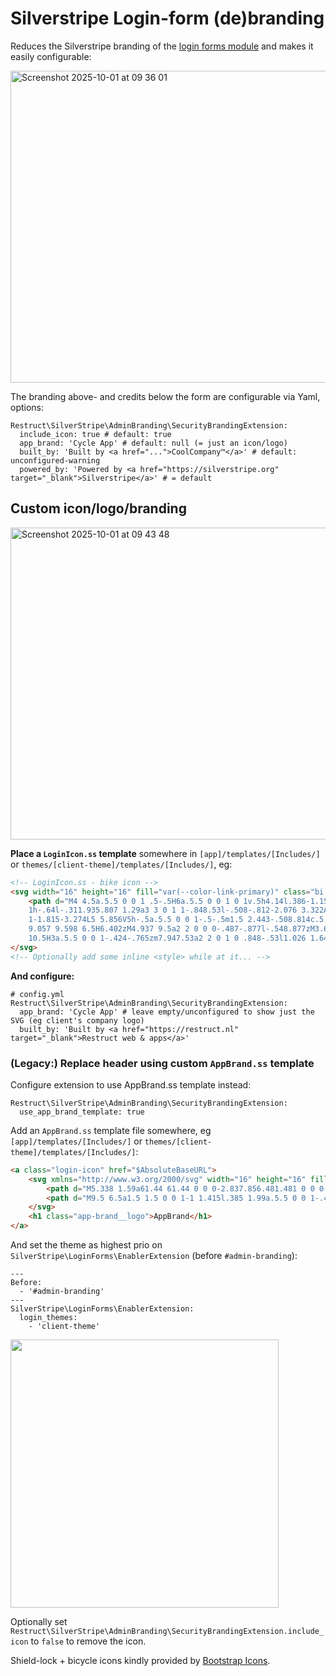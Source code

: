 # Silverstripe Login-form (de)branding

Reduces the Silverstripe branding of the [login forms module](https://github.com/silverstripe/silverstripe-login-forms) and makes it easily configurable:

<img width="682" height="499" alt="Screenshot 2025-10-01 at 09 36 01" src="https://github.com/user-attachments/assets/b5896364-5796-42a1-9588-b49212d63382" />

The branding above- and credits below the form are configurable via Yaml, options:
```YML
Restruct\SilverStripe\AdminBranding\SecurityBrandingExtension:
  include_icon: true # default: true
  app_brand: 'Cycle App' # default: null (= just an icon/logo)
  built_by: 'Built by <a href="...">CoolCompany™</a>' # default: unconfigured-warning
  powered_by: 'Powered by <a href="https://silverstripe.org" target="_blank">Silverstripe</a>' # = default
```

## Custom icon/logo/branding

<img width="672" height="499" alt="Screenshot 2025-10-01 at 09 43 48" src="https://github.com/user-attachments/assets/2354e9aa-71c4-4cb9-8380-b42ce5969dad" />

**Place a `LoginIcon.ss` template** somewhere in `[app]/templates/[Includes/]` or `themes/[client-theme]/templates/[Includes/]`, eg:

```html
<!-- LoginIcon.ss - bike icon -->
<svg width="16" height="16" fill="var(--color-link-primary)" class="bi bi-bicycle" viewBox="0 0 16 16">
    <path d="M4 4.5a.5.5 0 0 1 .5-.5H6a.5.5 0 0 1 0 1v.5h4.14l.386-1.158A.5.5 0 0 1 11 4h1a.5.5 0 0 1 0 
    1h-.64l-.311.935.807 1.29a3 3 0 1 1-.848.53l-.508-.812-2.076 3.322A.5.5 0 0 1 8 10.5H5.959a3 3 0 1 
    1-1.815-3.274L5 5.856V5h-.5a.5.5 0 0 1-.5-.5m1.5 2.443-.508.814c.5.444.85 1.054.967 1.743h1.139zM8 
    9.057 9.598 6.5H6.402zM4.937 9.5a2 2 0 0 0-.487-.877l-.548.877zM3.603 8.092A2 2 0 1 0 4.937 
    10.5H3a.5.5 0 0 1-.424-.765zm7.947.53a2 2 0 1 0 .848-.53l1.026 1.643a.5.5 0 1 1-.848.53z"/>
</svg>
<!-- Optionally add some inline <style> while at it... -->
```
**And configure:**
```YML
# config.yml
Restruct\SilverStripe\AdminBranding\SecurityBrandingExtension:
  app_brand: 'Cycle App' # leave empty/unconfigured to show just the SVG (eg client's company logo)
  built_by: 'Built by <a href="https://restruct.nl" target="_blank">Restruct web & apps</a>'
```

### (Legacy:) Replace header using custom `AppBrand.ss` template
Configure extension to use AppBrand.ss template instead:
```YML
Restruct\SilverStripe\AdminBranding\SecurityBrandingExtension:
  use_app_brand_template: true
```
Add an `AppBrand.ss` template file somewhere, eg `[app]/templates/[Includes/]` or `themes/[client-theme]/templates/[Includes/]`:
```HTML
<a class="login-icon" href="$AbsoluteBaseURL">
    <svg xmlns="http://www.w3.org/2000/svg" width="16" height="16" fill="currentColor" class="bi bi-shield-lock" viewBox="0 0 16 16">
        <path d="M5.338 1.59a61.44 61.44 0 0 0-2.837.856.481.481 0 0 0-.328.39c-.554 4.157.726 7.19 2.253 9.188a10.725 10.725 0 0 0 2.287 2.233c.346.244.652.42.893.533.12.057.218.095.293.118a.55.55 0 0 0 .101.025.615.615 0 0 0 .1-.025c.076-.023.174-.061.294-.118.24-.113.547-.29.893-.533a10.726 10.726 0 0 0 2.287-2.233c1.527-1.997 2.807-5.031 2.253-9.188a.48.48 0 0 0-.328-.39c-.651-.213-1.75-.56-2.837-.855C9.552 1.29 8.531 1.067 8 1.067c-.53 0-1.552.223-2.662.524zM5.072.56C6.157.265 7.31 0 8 0s1.843.265 2.928.56c1.11.3 2.229.655 2.887.87a1.54 1.54 0 0 1 1.044 1.262c.596 4.477-.787 7.795-2.465 9.99a11.775 11.775 0 0 1-2.517 2.453 7.159 7.159 0 0 1-1.048.625c-.28.132-.581.24-.829.24s-.548-.108-.829-.24a7.158 7.158 0 0 1-1.048-.625 11.777 11.777 0 0 1-2.517-2.453C1.928 10.487.545 7.169 1.141 2.692A1.54 1.54 0 0 1 2.185 1.43 62.456 62.456 0 0 1 5.072.56z"/>
        <path d="M9.5 6.5a1.5 1.5 0 0 1-1 1.415l.385 1.99a.5.5 0 0 1-.491.595h-.788a.5.5 0 0 1-.49-.595l.384-1.99a1.5 1.5 0 1 1 2-1.415z"/>
    </svg>
    <h1 class="app-brand__logo">AppBrand</h1>
</a>
```
And set the theme as highest prio on `SilverStripe\LoginForms\EnablerExtension` (before `#admin-branding`):
```YML
---
Before:
  - '#admin-branding'
---
SilverStripe\LoginForms\EnablerExtension:
  login_themes:
    - 'client-theme'
```

<img width="429" src="https://user-images.githubusercontent.com/1005986/123509163-35143800-d674-11eb-8844-c0fed19c9afb.png">

Optionally set `Restruct\SilverStripe\AdminBranding\SecurityBrandingExtension.include_icon` to `false` to remove the icon.

Shield-lock + bicycle icons kindly provided by [Bootstrap Icons](https://icons.getbootstrap.com/).
